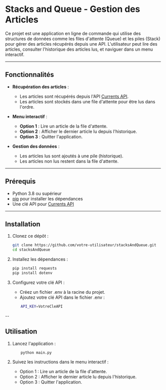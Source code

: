 # Stacks and Queue - Gestion des Articles

Ce projet est une application en ligne de commande qui utilise des structures de données comme les files d'attente (Queue) et les piles (Stack) pour gérer des articles récupérés depuis une API. L'utilisateur peut lire des articles, consulter l'historique des articles lus, et naviguer dans un menu interactif.

---

## Fonctionnalités

- **Récupération des articles** :

  - Les articles sont récupérés depuis l'API [Currents API](https://currentsapi.services/).
  - Les articles sont stockés dans une file d'attente pour être lus dans l'ordre.

- **Menu interactif** :

  - **Option 1** : Lire un article de la file d'attente.
  - **Option 2** : Afficher le dernier article lu depuis l'historique.
  - **Option 3** : Quitter l'application.

- **Gestion des données** :
  - Les articles lus sont ajoutés à une pile (historique).
  - Les articles non lus restent dans la file d'attente.

---

## Prérequis

- Python 3.8 ou supérieur
- [pip](https://pip.pypa.io/en/stable/) pour installer les dépendances
- Une clé API pour [Currents API](https://currentsapi.services/)

---

## Installation

1. Clonez ce dépôt :

   ```bash
   git clone https://github.com/votre-utilisateur/stacksAndQueue.git
   cd stacksAndQueue
   ```

2. Installez les dépendances :

   ```bash
   pip install requests
   pip install dotenv
   ```

3. Configurez votre clé API :
   - Créez un fichier .env à la racine du projet.
   - Ajoutez votre clé API dans le fichier .env :

```bash
       API_KEY=VotreCleAPI
```

--

## Utilisation

1. Lancez l'application :

```bash
       python main.py
```

2. Suivez les instructions dans le menu interactif :

   - Option 1 : Lire un article de la file d'attente.
   - Option 2 : Afficher le dernier article lu depuis l'historique.
   - Option 3 : Quitter l'application.
